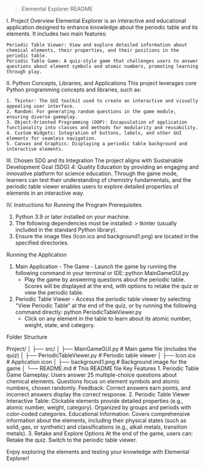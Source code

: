 > Elemental Explorer README

 I. Project Overview
  Elemental Explorer is an interactive and educational application designed to enhance knowledge about the periodic table and its elements.
    It includes two main features:

    Periodic Table Viewer: View and explore detailed information about chemical elements, their properties, and their positions in the periodic table.
    Periodic Table Game: A quiz-style game that challenges users to answer questions about element symbols and atomic numbers, promoting learning through play.

 II. Python Concepts, Libraries, and Applications
  This project leverages core Python programming concepts and libraries, such as:

    1. Tkinter: The GUI toolkit used to create an interactive and visually appealing user interface.
    2. Random: For generating random questions in the game module, ensuring diverse gameplay.
    3. Object-Oriented Programming (OOP): Encapsulation of application functionality into classes and methods for modularity and reusability.
    4. Custom Widgets: Integration of buttons, labels, and other GUI elements for seamless navigation.
    5. Canvas and Graphics: Displaying a periodic table background and interactive elements.

 III. Chosen SDG and Its Integration
   The project aligns with Sustainable Development Goal (SDG) 4: Quality Education by providing an engaging and innovative platform for science education. Through the game mode, learners can test their understanding of chemistry fundamentals, and the periodic table viewer enables users to explore detailed properties of elements in an interactive way.

 IV. Instructions for Running the Program
  Prerequisites
   1. Python 3.9 or later installed on your machine.
   2. The following dependencies must be installed:
     > tkinter (usually included in the standard Python library).
   3. Ensure the image files (Icon.ico and background1.png) are located in the specified directories.

  Running the Application
   1. Main Application - The Game
    - Launch the game by running the following command in your terminal or IDE:
      python MainGameGUI.py
      - Play the game by answering questions about the periodic table. Scores will be displayed at the end, with options to retake the quiz or view the periodic table.
   2. Periodic Table Viewer
    - Access the periodic table viewer by selecting "View Periodic Table" at the end of the quiz, or by running the following command directly:
      python PeriodicTableViewer.py
      - Click on any element in the table to learn about its atomic number, weight, state, and category.

 Folder Structure

  Project/
  │
  ├── src/
  │   ├── MainGameGUI.py          # Main game file (includes the quiz)
  │   ├── PeriodicTableViewer.py  # Periodic table viewer
  │   ├── Icon.ico                # Application icon
  │   ├── background1.png         # Background image for the game
  │
  └── README.md                   # This README file
  Key Features
    1. Periodic Table Game
    Gameplay:
      Users answer 25 multiple-choice questions about chemical elements.
      Questions focus on element symbols and atomic numbers, chosen randomly.
    Feedback:
      Correct answers earn points, and incorrect answers display the correct response.
    2. Periodic Table Viewer
    Interactive Table:
      Clickable elements provide detailed properties (e.g., atomic number, weight, category).
      Organized by groups and periods with color-coded categories.
    Educational Information:
      Covers comprehensive information about the elements, including their physical states (such as solid, gas, or synthetic) and classifications (e.g., alkali metals, transition metals).
    3. Retake and Explore Options
    At the end of the game, users can:
      Retake the quiz.
      Switch to the periodic table viewer.

 Enjoy exploring the elements and testing your knowledge with Elemental Explorer!